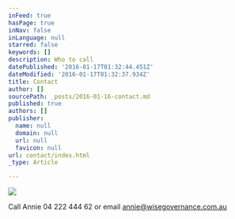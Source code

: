 ```yaml
---
inFeed: true
hasPage: true
inNav: false
inLanguage: null
starred: false
keywords: []
description: Who to call
datePublished: '2016-01-17T01:32:44.451Z'
dateModified: '2016-01-17T01:32:37.934Z'
title: Contact
author: []
sourcePath: _posts/2016-01-16-contact.md
published: true
authors: []
publisher:
  name: null
  domain: null
  url: null
  favicon: null
url: contact/index.html
_type: Article

---
```

![](https://the-grid-user-content.s3-us-west-2.amazonaws.com/a34327b9-d8a2-4549-8abf-f83ef6963082.jpg)

Call Annie 04 222 444 62 or email annie@wisegovernance.com.au